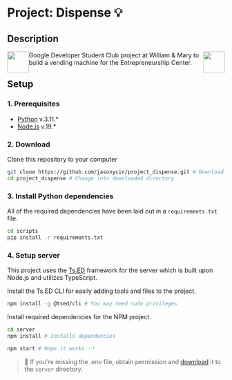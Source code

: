 # Project: Dispense 💡
## Description
<img style="float: right;" height="50px" src="https://user-images.githubusercontent.com/65508654/221480772-26c8019f-c43c-4d5f-9e2f-04e259098924.png"> <img style="float: left;" height="50px" src="https://user-images.githubusercontent.com/65508654/221481520-8f30ef59-9671-402d-b4d2-5ee2b4b41420.png">

Google Developer Student Club project at William & Mary to build a vending machine for the Entrepreneurship Center.

## Setup
### 1. Prerequisites
* [Python](https://www.python.org/downloads/) v.3.11.*
* [Node.js](https://nodejs.org/en/) v.19.*

### 2. Download
Clone this repository to your computer
```Bash
git clone https://github.com/jasonycin/project_dispense.git # Download files
cd project_dispense # Change into downloaded directory
```

### 3. Install Python dependencies
All of the required dependencies have been laid out in a `requirements.txt` file.
```Bash
cd scripts
pip install -r requirements.txt
```

### 4. Setup server
This project uses the [Ts.ED](https://tsed.io/) framework for the server which is built upon Node.js and utilizes TypeScript.  

Install the Ts.ED CLI for easily adding tools and files to the project.
```Bash
npm install -g @tsed/cli # You may need sudo privileges
```
Install required dependencies for the NPM project.
```Bash
cd server
npm install # Installs dependencies
```
```Bash
npm start # Hope it works ✨!
```
> 🚨 If you're missing the .env file, obtain permission and [download](https://drive.google.com/file/d/1-tLHlH-VEuKWzolH9jh_zLcyXtPzguAI/view?usp=share_link) it to the `server` directory.

